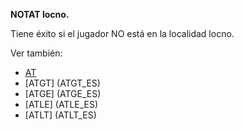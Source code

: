 **NOTAT locno.**

Tiene éxito si el jugador NO está en la localidad locno.

Ver también:

* [AT](AT_ES)
* [ATGT] (ATGT_ES)
* [ATGE] (ATGE_ES)
* [ATLE] (ATLE_ES)
* [ATLT] (ATLT_ES)